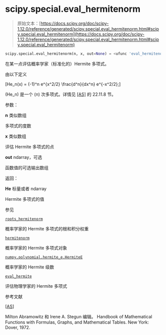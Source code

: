# scipy.special.eval_hermitenorm

> 原始文本：[https://docs.scipy.org/doc/scipy-1.12.0/reference/generated/scipy.special.eval_hermitenorm.html#scipy.special.eval_hermitenorm](https://docs.scipy.org/doc/scipy-1.12.0/reference/generated/scipy.special.eval_hermitenorm.html#scipy.special.eval_hermitenorm)

```py
scipy.special.eval_hermitenorm(n, x, out=None) = <ufunc 'eval_hermitenorm'>
```

在某一点评估概率学家（标准化的）Hermite 多项式。

由以下定义

\[He_n(x) = (-1)^n e^{x^2/2} \frac{d^n}{dx^n} e^{-x^2/2};\]

\(He_n\) 是一个 \(n\) 次多项式。详情见 [[AS]](#r910ec1a86c4f-as) 的 22.11.8 节。

参数：

**n** 类似数组

多项式的度数

**x** 类似数组

评估 Hermite 多项式的点

**out** ndarray，可选

函数值的可选输出数组

返回：

**He** 标量或者 ndarray

Hermite 多项式的值

参见

[`roots_hermitenorm`](https://docs.scipy.org/doc/scipy-1.12.0/reference/generated/scipy.special.roots_hermitenorm.html#scipy.special.roots_hermitenorm "scipy.special.roots_hermitenorm")

概率学家的 Hermite 多项式的根和积分权重

[`hermitenorm`](https://docs.scipy.org/doc/scipy-1.12.0/reference/generated/scipy.special.hermitenorm.html#scipy.special.hermitenorm "scipy.special.hermitenorm")

概率学家的 Hermite 多项式对象

[`numpy.polynomial.hermite_e.HermiteE`](https://numpy.org/devdocs/reference/generated/numpy.polynomial.hermite_e.HermiteE.html#numpy.polynomial.hermite_e.HermiteE "(在 NumPy v2.0.dev0 中)")

概率学家的 Hermite 级数

[`eval_hermite`](https://docs.scipy.org/doc/scipy-1.12.0/reference/generated/scipy.special.eval_hermite.html#scipy.special.eval_hermite "scipy.special.eval_hermite")

评估物理学家的 Hermite 多项式

参考文献

[[AS](#id1)]

Milton Abramowitz 和 Irene A. Stegun 编辑。 Handbook of Mathematical Functions with Formulas, Graphs, and Mathematical Tables. New York: Dover, 1972.
